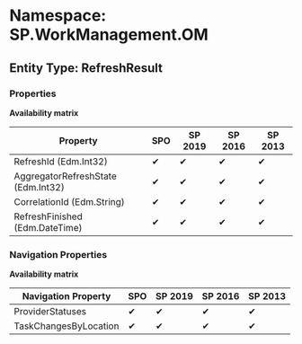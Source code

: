 # Namespace: SP.WorkManagement.OM
## Entity Type: RefreshResult

### Properties

**Availability matrix**

Property | SPO | SP 2019 | SP 2016 | SP 2013
----------|-----|---------|---------|--------
RefreshId (Edm.Int32) | ✔ | ✔ | ✔ | ✔
AggregatorRefreshState (Edm.Int32) | ✔ | ✔ | ✔ | ✔
CorrelationId (Edm.String) | ✔ | ✔ | ✔ | ✔
RefreshFinished (Edm.DateTime) | ✔ | ✔ | ✔ | ✔

### Navigation Properties

**Availability matrix**

Navigation Property | SPO | SP 2019 | SP 2016 | SP 2013
----------|-----|---------|---------|--------
ProviderStatuses | ✔ | ✔ | ✔ | ✔
TaskChangesByLocation | ✔ | ✔ | ✔ | ✔
